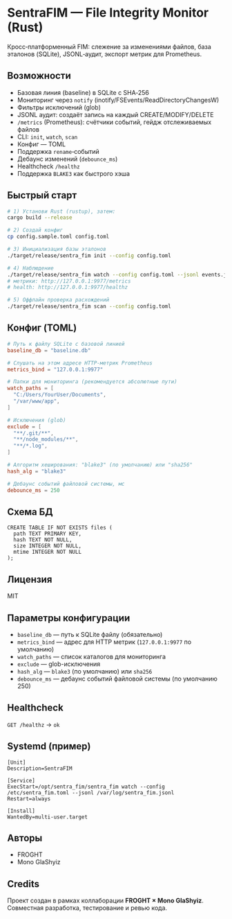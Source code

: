 # SentraFIM — File Integrity Monitor (Rust)

Кросс‑платформенный FIM: слежение за изменениями файлов, база эталонов (SQLite),
JSONL‑аудит, экспорт метрик для Prometheus.

## Возможности

* Базовая линия (baseline) в SQLite с SHA‑256
* Мониторинг через `notify` (inotify/FSEvents/ReadDirectoryChangesW)
* Фильтры исключений (glob)
* JSONL аудит: создаёт запись на каждый CREATE/MODIFY/DELETE
* `/metrics` (Prometheus): счётчики событий, гейдж отслеживаемых файлов
* CLI: `init`, `watch`, `scan`
* Конфиг — TOML
* Поддержка `rename`‑событий
* Дебаунс изменений (`debounce_ms`)
* Healthcheck `/healthz`
* Поддержка `BLAKE3` как быстрого хэша

## Быстрый старт

```bash
# 1) Установи Rust (rustup), затем:
cargo build --release

# 2) Создай конфиг
cp config.sample.toml config.toml

# 3) Инициализация базы эталонов
./target/release/sentra_fim init --config config.toml

# 4) Наблюдение
./target/release/sentra_fim watch --config config.toml --jsonl events.jsonl
# метрики: http://127.0.0.1:9977/metrics
# health: http://127.0.0.1:9977/healthz

# 5) Оффлайн проверка расхождений
./target/release/sentra_fim scan --config config.toml
```

## Конфиг (TOML)

```toml
# Путь к файлу SQLite с базовой линией
baseline_db = "baseline.db"

# Слушать на этом адресе HTTP-метрик Prometheus
metrics_bind = "127.0.0.1:9977"

# Папки для мониторинга (рекомендуется абсолютные пути)
watch_paths = [
  "C:/Users/YourUser/Documents",
  "/var/www/app",
]

# Исключения (glob)
exclude = [
  "**/.git/**",
  "**/node_modules/**",
  "**/*.log",
]

# Алгоритм хеширования: "blake3" (по умолчанию) или "sha256"
hash_alg = "blake3"

# Дебаунс событий файловой системы, мс
debounce_ms = 250
```

## Схема БД

```
CREATE TABLE IF NOT EXISTS files (
  path TEXT PRIMARY KEY,
  hash TEXT NOT NULL,
  size INTEGER NOT NULL,
  mtime INTEGER NOT NULL
);
```

## Лицензия

MIT

## Параметры конфигурации

* `baseline_db` — путь к SQLite файлу (обязательно)
* `metrics_bind` — адрес для HTTP метрик (`127.0.0.1:9977` по умолчанию)
* `watch_paths` — список каталогов для мониторинга
* `exclude` — glob-исключения
* `hash_alg` — `blake3` (по умолчанию) или `sha256`
* `debounce_ms` — дебаунс событий файловой системы (по умолчанию 250)

## Healthcheck

`GET /healthz` → `ok`

## Systemd (пример)

```
[Unit]
Description=SentraFIM

[Service]
ExecStart=/opt/sentra_fim/sentra_fim watch --config /etc/sentra_fim.toml --jsonl /var/log/sentra_fim.jsonl
Restart=always

[Install]
WantedBy=multi-user.target
```

## Авторы

* FROGHT
* Mono GlaShyiz

## Credits

Проект создан в рамках коллаборации **FROGHT × Mono GlaShyiz**. Совместная разработка, тестирование и ревью кода.

